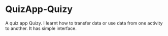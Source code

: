 # QuizApp-Quizy
A quiz app Quizy. I learnt how to transfer data or use data from one activity to another. It has simple interface. 
